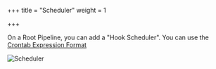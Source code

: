 +++
title = "Scheduler"
weight = 1

+++

On a Root Pipeline, you can add a "Hook Scheduler". You can use the [Crontab Expression Format](https://github.com/gorhill/cronexpr#implementation)

![Scheduler](/images/workflows.design.hooks.scheduler.gif)